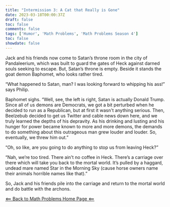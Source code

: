 ```yaml
---
title: "Intermission 3: A Cat that Really is Gone"
date: 2023-03-18T00:00:37Z
draft: false
toc: false
comments: false
tags: ['Humor', 'Math Problems', 'Math Problems Season 4']
toc: false
showdate: false
---
```


Jack and his friends now come to Satan’s throne room in the city of Pandaleerium, which was built to guard the gates of Heck against darned souls seeking to escape. But, Satan’s throne is empty. Beside it stands the goat demon Baphomet, who looks rather tired.

“What happened to Satan, man? I was looking forward to whipping his ass!” says Philip. 

Baphomet sighs. “Well, see, the left is right, Satan is actually Donald Trump. Since all of us demons are Democrats, we got a bit perturbed when he decided to run as a Republican, but at first it wasn't anything serious. Then, Beelzebub decided to get us Twitter and cable news down here, and we truly learned the depths of his depravity. As his drinking and lusting and his hunger for power became known to more and more demons, the demands to do something about this outrageous man grew louder and louder. So, eventually, we threw him out.”

“Oh, so like, are you going to do anything to stop us from leaving Heck?”

“Nah, we’re too tired. There ain't no coffee in Heck. There’s a carriage over there which will take you back to the mortal world. It’s pulled by a haggard, undead mare named Star in the Morning Sky (cause horse owners name their animals horrible names like that).”

So, Jack and his friends pile into the carriage and return to the mortal world and do battle with the archons.

[<== Back to Math Problems Home Page <==](/humor/problems/#season-four-the-harrowing-of-heck)
